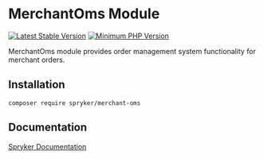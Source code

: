 # MerchantOms Module
[![Latest Stable Version](https://poser.pugx.org/spryker/merchant-oms/v/stable.svg)](https://packagist.org/packages/spryker/merchant-oms)
[![Minimum PHP Version](https://img.shields.io/badge/php-%3E%3D%207.4-8892BF.svg)](https://php.net/)

MerchantOms module provides order management system functionality for merchant orders.

## Installation

```
composer require spryker/merchant-oms
```

## Documentation

[Spryker Documentation](https://docs.spryker.com)
